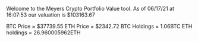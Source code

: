 Welcome to the Meyers Crypto Portfolio Value tool. 
As of 06/17/21 at 16:07:53 our valuation is $103163.67 

BTC Price = $37739.55
 ETH Price = $2342.72
BTC Holdings = 1.06BTC
 ETH holdings = 26.960005962ETH 
